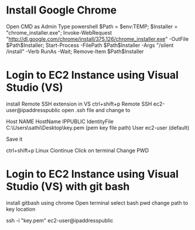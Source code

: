 # Install Google Chrome

Open CMD as Admin
Type powershell
$Path = $env:TEMP; $Installer = "chrome_installer.exe"; Invoke-WebRequest "http://dl.google.com/chrome/install/375.126/chrome_installer.exe" -OutFile $Path\$Installer; Start-Process -FilePath $Path\$Installer -Args "/silent /install" -Verb RunAs -Wait; Remove-Item $Path\$Installer

# Login to EC2 Instance using Visual Studio (VS)
install Remote SSH extension in VS
ctrl+shift+p
Remote SSH
ec2-user@ipaddresspublic
open .ssh file and change to 


Host NAME
  HostName IPPUBLIC
  IdentityFile C:\Users\sathi\Desktop\key.pem (pem key file path)
  User ec2-user (default)
  
  
Save it

ctrl+shift+p
Linux 
Ciontinue
Click on terminal
Change PWD

# Login to EC2 Instance using Visual Studio (VS) with git bash

install gitbash using chrome
Open terminal
select bash
pwd
change path to key location

ssh -i "key.pem" ec2-user@ipaddresspublic

